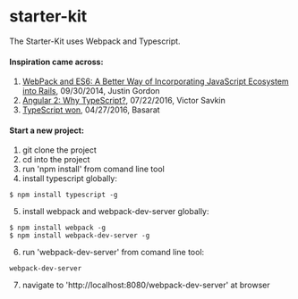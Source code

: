 # starter-kit

The Starter-Kit uses Webpack and Typescript.

#### Inspiration came across:

1. [WebPack and ES6: A Better Way of Incorporating JavaScript Ecosystem into Rails](https://hackhands.com/fast-rich-client-rails-development-webpack-es6-transpiler/), 09/30/2014, Justin Gordon
2. [Angular 2: Why TypeScript?](https://vsavkin.com/writing-angular-2-in-typescript-1fa77c78d8e8#.istvs01i8), 07/22/2016, Victor Savkin
3. [TypeScript won](https://medium.com/@basarat/typescript-won-a4e0dfde4b08#.yj1h8u528), 04/27/2016, Basarat

#### Start a new project:

1. git clone the project
2. cd into the project
3. run 'npm install' from comand line tool
4. install typescript globally:
```
$ npm install typescript -g
```
5. install webpack and webpack-dev-server globally:
```
$ npm install webpack -g
$ npm install webpack-dev-server -g
```
6. run 'webpack-dev-server' from comand line tool:
```
webpack-dev-server
```
7. navigate to 'http://localhost:8080/webpack-dev-server' at browser
